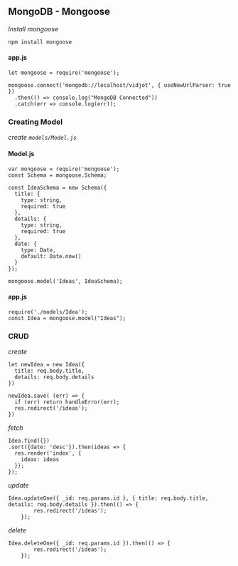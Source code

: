 ## MongoDB - Mongoose

*Install mongoose*

```
npm install mongoose
```

#### app.js

```
let mongoose = require('mongoose');

mongoose.connect('mongodb://localhost/vidjot', { useNewUrlParser: true })
  .then(() => console.log("MongoDB Connected"))
  .catch(err => console.log(err));
```

### Creating Model

*create `models/Model.js`*

#### Model.js

```
var mongoose = require('mongoose');
const Schema = mongoose.Schema;

const IdeaSchema = new Schema({
  title: {
    type: string,
    required: true
  },
  details: {
    type: string,
    required: true
  },
  date: {
    type: Date,
    default: Date.now()
  }
});

mongoose.model('Ideas', IdeaSchema);
```

#### app.js

```
require('./models/Idea');
const Idea = mongoose.model("Ideas");
```

### CRUD

*create*
```
let newIdea = new Idea({
  title: req.body.title,
  details: req.body.details
})

newIdea.save( (err) => {
  if (err) return handleError(err);
  res.redirect('/ideas');
})
```

*fetch*

```
Idea.find({})
.sort({date: 'desc'}).then(ideas => {
  res.render('index', {
    ideas: ideas
  });
});
```

*update*

```
Idea.updateOne({ _id: req.params.id }, { title: req.body.title, details: req.body.details }).then(() => {
        res.redirect('/ideas');
    });
```

*delete*

```
Idea.deleteOne({ _id: req.params.id }).then(() => {
        res.redirect('/ideas');
    });
```
